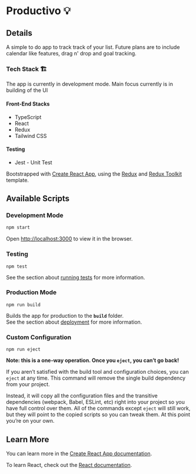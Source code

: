 # **Productivo 💡**

## **Details**
A simple to do app to track track of your list. Future plans are to include calendar like features, drag n' drop and goal tracking.

### **Tech Stack 🏗**
The app is currently in development mode. Main focus currently is in building of the UI

#### **Front-End Stacks**
- TypeScript
- React
- Redux
- Tailwind CSS

#### **Testing**
- Jest - Unit Test

Bootstrapped with [Create React App](https://github.com/facebook/create-react-app), using the [Redux](https://redux.js.org/) and [Redux Toolkit](https://redux-toolkit.js.org/) template.

## **Available Scripts**

### **Development Mode**
```sh
npm start
```
Open [http://localhost:3000](http://localhost:3000) to view it in the browser.

### **Testing**
```
npm test
```
See the section about [running tests](https://facebook.github.io/create-react-app/docs/running-tests) for more information.

### **Production Mode**
```
npm run build
```

Builds the app for production to the **`build`** folder.<br />
See the section about [deployment](https://facebook.github.io/create-react-app/docs/deployment) for more information.

### **Custom Configuration**
```
npm run eject
```

**Note: this is a one-way operation. Once you `eject`, you can’t go back!**

If you aren’t satisfied with the build tool and configuration choices, you can `eject` at any time. This command will remove the single build dependency from your project.

Instead, it will copy all the configuration files and the transitive dependencies (webpack, Babel, ESLint, etc) right into your project so you have full control over them. All of the commands except `eject` will still work, but they will point to the copied scripts so you can tweak them. At this point you’re on your own.

## Learn More

You can learn more in the [Create React App documentation](https://facebook.github.io/create-react-app/docs/getting-started).

To learn React, check out the [React documentation](https://reactjs.org/).
